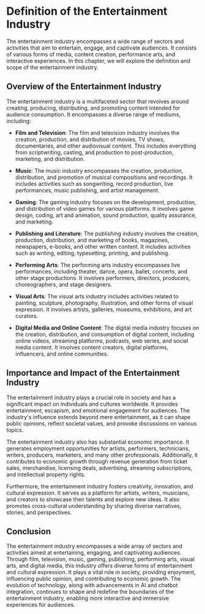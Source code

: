 Definition of the Entertainment Industry
========================================

The entertainment industry encompasses a wide range of sectors and activities that aim to entertain, engage, and captivate audiences. It consists of various forms of media, content creation, performance arts, and interactive experiences. In this chapter, we will explore the definition and scope of the entertainment industry.

**Overview of the Entertainment Industry**
------------------------------------------

The entertainment industry is a multifaceted sector that revolves around creating, producing, distributing, and promoting content intended for audience consumption. It encompasses a diverse range of mediums, including:

* **Film and Television**: The film and television industry involves the creation, production, and distribution of movies, TV shows, documentaries, and other audiovisual content. This includes everything from scriptwriting, casting, and production to post-production, marketing, and distribution.

* **Music**: The music industry encompasses the creation, production, distribution, and promotion of musical compositions and recordings. It includes activities such as songwriting, record production, live performances, music publishing, and artist management.

* **Gaming**: The gaming industry focuses on the development, production, and distribution of video games for various platforms. It involves game design, coding, art and animation, sound production, quality assurance, and marketing.

* **Publishing and Literature**: The publishing industry involves the creation, production, distribution, and marketing of books, magazines, newspapers, e-books, and other written content. It includes activities such as writing, editing, typesetting, printing, and publishing.

* **Performing Arts**: The performing arts industry encompasses live performances, including theater, dance, opera, ballet, concerts, and other stage productions. It involves performers, directors, producers, choreographers, and stage designers.

* **Visual Arts**: The visual arts industry includes activities related to painting, sculpture, photography, illustration, and other forms of visual expression. It involves artists, galleries, museums, exhibitions, and art curators.

* **Digital Media and Online Content**: The digital media industry focuses on the creation, distribution, and consumption of digital content, including online videos, streaming platforms, podcasts, web series, and social media content. It involves content creators, digital platforms, influencers, and online communities.

**Importance and Impact of the Entertainment Industry**
-------------------------------------------------------

The entertainment industry plays a crucial role in society and has a significant impact on individuals and cultures worldwide. It provides entertainment, escapism, and emotional engagement for audiences. The industry's influence extends beyond mere entertainment, as it can shape public opinions, reflect societal values, and provoke discussions on various topics.

The entertainment industry also has substantial economic importance. It generates employment opportunities for artists, performers, technicians, writers, producers, marketers, and many other professionals. Additionally, it contributes to economic growth through revenue generation from ticket sales, merchandise, licensing deals, advertising, streaming subscriptions, and intellectual property rights.

Furthermore, the entertainment industry fosters creativity, innovation, and cultural expression. It serves as a platform for artists, writers, musicians, and creators to showcase their talents and explore new ideas. It also promotes cross-cultural understanding by sharing diverse narratives, stories, and perspectives.

**Conclusion**
--------------

The entertainment industry encompasses a wide array of sectors and activities aimed at entertaining, engaging, and captivating audiences. Through film, television, music, gaming, publishing, performing arts, visual arts, and digital media, this industry offers diverse forms of entertainment and cultural expression. It plays a vital role in society, providing enjoyment, influencing public opinion, and contributing to economic growth. The evolution of technology, along with advancements in AI and chatbot integration, continues to shape and redefine the boundaries of the entertainment industry, enabling more interactive and immersive experiences for audiences.

